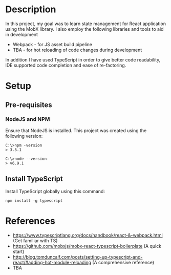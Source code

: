 # Description
In this project, my goal was to learn state management for React application using the MobX library. I also employ the following libraries and tools to aid in development

* Webpack - for JS asset build pipeline
* TBA - for hot reloading of code changes during development

In addition I have used TypeScript in order to give better code readability, IDE supported code completion and ease of re-factoring.

# Setup

## Pre-requisites

### NodeJS and NPM
Ensure that NodeJS is installed. This project was created using the following version:

```
C:\>npm -version
> 3.5.1

C:\>node --version
> v6.9.1
```

## Install TypeScript

Install TypeScript globally using this command:

```npm install -g typescript```

# References
* https://www.typescriptlang.org/docs/handbook/react-&-webpack.html (Get familiar with TS) 
* https://github.com/mobxjs/mobx-react-typescript-boilerplate (A quick start)
* http://blog.tomduncalf.com/posts/setting-up-typescript-and-react/#adding-hot-module-reloading (A comprehensive reference)
* TBA

